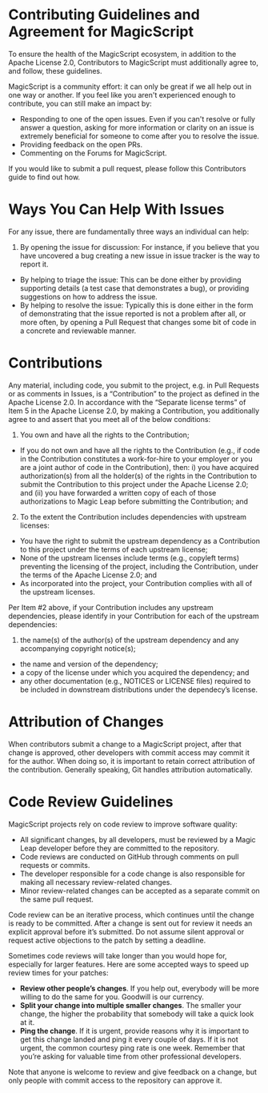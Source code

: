 # Contributing Guidelines and Agreement for MagicScript
To ensure the health of the MagicScript ecosystem, in addition to the Apache License 2.0, Contributors to MagicScript must additionally agree to, and follow, these guidelines.

MagicScript is a community effort: it can only be great if we all help out in one way or another. If you feel like you aren't experienced enough to contribute, you can still make an impact by:

* Responding to one of the open issues. Even if you can't resolve or fully answer a question, asking for more information or clarity on an issue is extremely beneficial for someone to come after you to resolve the issue.
* Providing feedback on the open PRs.
* Commenting on the Forums for MagicScript.

If you would like to submit a pull request, please follow this Contributors guide to find out how.

# Ways You Can Help With Issues
For any issue, there are fundamentally three ways an individual can help:

1. By opening the issue for discussion: For instance, if you believe that you have uncovered a bug creating a new issue in issue tracker is the way to report it.
* By helping to triage the issue: This can be done either by providing supporting details (a test case that demonstrates a bug), or providing suggestions on how to address the issue.
* By helping to resolve the issue: Typically this is done either in the form of demonstrating that the issue reported is not a problem after all, or more often, by opening a Pull Request that changes some bit of code in a concrete and reviewable manner.

# Contributions
Any material, including code,  you submit to the project, e.g. in Pull Requests or as comments in Issues, is a “Contribution” to the project as defined in the Apache License 2.0.  In accordance with the “Separate license terms” of Item 5 in the Apache License 2.0, by making a Contribution, you additionally agree to and assert that you meet all of the below conditions:

1. You own and have all the rights to the Contribution;
- If you do not own and have all the rights to the Contribution (e.g., if code in the Contribution constitutes a work-for-hire to your employer or you are a joint author of code in the Contribution), then:  i) you have acquired authorization(s) from all the holder(s) of the rights in the Contribution to submit the Contribution to this project under the Apache License 2.0;  and (ii) you have forwarded a written copy of each of those authorizations to Magic Leap before submitting the Contribution; and
2. To the extent the Contribution includes dependencies with upstream licenses:
- You have the right to submit the upstream dependency as a Contribution to this project under the terms of each upstream license; 
- None of the upstream licenses include terms (e.g., copyleft terms) preventing the licensing of the project, including the Contribution, under the terms of the Apache License 2.0; and
- As incorporated into the project, your Contribution complies with all of the upstream licenses.

Per Item #2 above, if your Contribution includes any upstream dependencies, please identify in your Contribution for each of the upstream dependencies:

1. the name(s) of the author(s) of the upstream dependency and any accompanying copyright notice(s);
* the name and version of the dependency;
* a copy of the license under which you acquired the dependency; and
* any other documentation (e.g., NOTICES or LICENSE files) required to be included in downstream distributions under the dependecy’s license. 

# Attribution of Changes
When contributors submit a change to a MagicScript project, after that change is approved, other developers with commit access may commit it for the author. When doing so, it is important to retain correct attribution of the contribution. Generally speaking, Git handles attribution automatically.
 
 
# Code Review Guidelines
MagicScript projects rely on code review to improve software quality:

* All significant changes, by all developers, must be reviewed by a Magic Leap developer before they are committed to the repository.
* Code reviews are conducted on GitHub through comments on pull requests or commits.
* The developer responsible for a code change is also responsible for making all necessary review-related changes.
* Minor review-related changes can be accepted as a separate commit on the same pull request.

Code review can be an iterative process, which continues until the change is ready to be committed. After a change is sent out for review it needs an explicit approval before it’s submitted. Do not assume silent approval or request active objections to the patch by setting a deadline.

Sometimes code reviews will take longer than you would hope for, especially for larger features. Here are some accepted ways to speed up review times for your patches:

* **Review other people’s changes**. If you help out, everybody will be more willing to do the same for you. Goodwill is our currency.
* **Split your change into multiple smaller changes**. The smaller your change, the higher the probability that somebody will take a quick look at it.
* **Ping the change**. If it is urgent, provide reasons why it is important to get this change landed and ping it every couple of days. If it is not urgent, the common courtesy ping rate is one week. Remember that you’re asking for valuable time from other professional developers.

Note that anyone is welcome to review and give feedback on a change, but only people with commit access to the repository can approve it.
